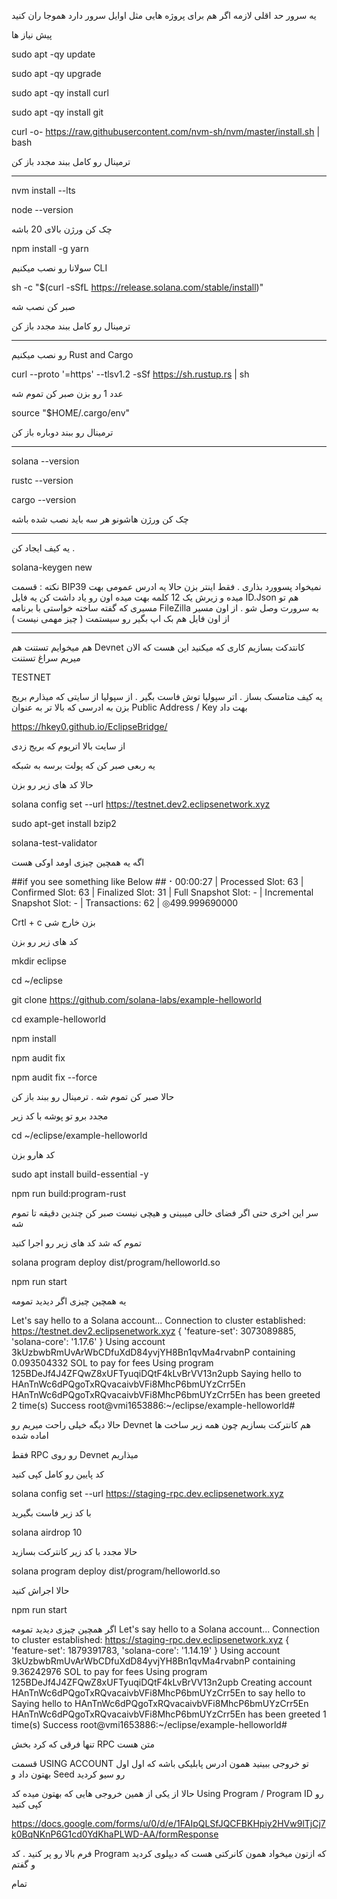 یه سرور حد اقلی لازمه اگر هم برای
پروژه هایی مثل اوایل سرور دارد هموجا ران کنید


پیش نیاز ها

sudo apt -qy update

sudo apt -qy upgrade

sudo apt -qy install curl

sudo apt -qy install git

curl -o- https://raw.githubusercontent.com/nvm-sh/nvm/master/install.sh | bash

ترمینال رو کامل ببند مجدد باز کن


-----------------------------------------------------

nvm install --lts

node --version

چک کن ورژن بالای 20 باشه

npm install -g yarn




سولانا رو نصب میکنیم CLI

sh -c "$(curl -sSfL https://release.solana.com/stable/install)"

صبر کن نصب شه

ترمینال رو کامل ببند مجدد باز کن

-----------------------------------------------------



رو نصب میکنیم Rust and Cargo


curl --proto '=https' --tlsv1.2 -sSf https://sh.rustup.rs | sh

عدد 1 رو بزن
صبر کن تموم شه

source "$HOME/.cargo/env"

ترمینال رو ببند دوباره باز کن


-----------------------------------------------------

solana --version

rustc --version

cargo --version

چک کن ورژن هاشونو هر سه باید نصب شده باشه


-----------------------------------------------------

یه کیف ایجاد کن .

solana-keygen new

نکته : قسمت 
BIP39
نمیخواد پسوورد بذاری . فقط اینتر بزن
حالا یه ادرس عمومی بهت میده
و زیرش یک 12 کلمه بهت میده
اون رو یاد داشت کن
یه فایل 
ID.Json 
هم تو مسیری که گفته ساخته خواستی با برنامه 
FileZilla 
به سرورت وصل شو . از اون مسیر از اون فایل هم بک اپ بگیر رو سیستمت ( چیز مهمی نیست )

-----------------------------------------------------

هم میخوایم تستنت هم Devnet  کانتدکت بسازیم کاری که میکنید این هست که الان میریم سراغ تستنت

TESTNET

یه کیف متامسک بساز . اتر سپولیا توش فاست بگیر . از سپولیا از سایتی که میذارم بریج بزن به ادرسی که بالا تر به عنوان Public Address / Key
بهت داد

https://hkey0.github.io/EclipseBridge/

از سایت بالا اتریوم که بریج زدی

یه ربعی صبر کن که پولت برسه به شبکه

حالا کد های زیر رو بزن


solana config set --url https://testnet.dev2.eclipsenetwork.xyz

sudo apt-get install bzip2

solana-test-validator






اگه یه همچین چیزی اومد اوکی هست

##if you see something like Below
##⠐ 00:00:27 | Processed Slot: 63 | Confirmed Slot: 63 | Finalized Slot: 31 | Full Snapshot Slot: - | Incremental Snapshot Slot: - | Transactions: 62 | ◎499.999690000


Crtl + c
بزن خارج شی

کد های زیر رو بزن

mkdir eclipse

cd ~/eclipse

git clone https://github.com/solana-labs/example-helloworld

cd example-helloworld

npm install

npm audit fix

npm audit fix --force


حالا صبر کن تموم شه . ترمینال رو ببند باز کن


مجدد برو تو پوشه با کد زیر

cd ~/eclipse/example-helloworld

کد هارو بزن

sudo apt install build-essential -y

npm run build:program-rust

سر این اخری حتی اگر فضای خالی میبینی و هیچی نیست صبر کن چندین دقیقه تا تموم شه


تموم که شد کد های زیر رو اجرا کنید

solana program deploy dist/program/helloworld.so

npm run start




یه همچین چیزی اگر دیدید تمومه

Let's say hello to a Solana account...
Connection to cluster established: https://testnet.dev2.eclipsenetwork.xyz { 'feature-set': 3073089885, 'solana-core': '1.17.6' }
Using account 3kUzbwbRmUvArWbCDfuXdD84yvjYH8Bn1qvMa4rvabnP containing 0.093504332 SOL to pay for fees
Using program 125BDeJf4J4ZFQwZ8xUFTyuqiDQtF4kLvBrVV13n2upb
Saying hello to HAnTnWc6dPQgoTxRQvacaivbVFi8MhcP6bmUYzCrr5En
HAnTnWc6dPQgoTxRQvacaivbVFi8MhcP6bmUYzCrr5En has been greeted 2 time(s)
Success
root@vmi1653886:~/eclipse/example-helloworld#


حالا دیگه خیلی راحت میریم رو Devnet  هم کانترکت بسازیم چون همه زیر ساخت ها اماده شده




فقط RPC  رو روی Devnet میذاریم

کد پایین رو کامل کپی کنید

solana config set --url https://staging-rpc.dev.eclipsenetwork.xyz


با کد زیر فاست بگیرید

solana airdrop 10

حالا مجدد با کد زیر کانترکت بسازید

solana program deploy dist/program/helloworld.so

حالا اجراش کنید

npm run start


اگر همچین چیزی دیدید تمومه
Let's say hello to a Solana account...
Connection to cluster established: https://staging-rpc.dev.eclipsenetwork.xyz { 'feature-set': 1879391783, 'solana-core': '1.14.19' }
Using account 3kUzbwbRmUvArWbCDfuXdD84yvjYH8Bn1qvMa4rvabnP containing 9.36242976 SOL to pay for fees
Using program 125BDeJf4J4ZFQwZ8xUFTyuqiDQtF4kLvBrVV13n2upb
Creating account HAnTnWc6dPQgoTxRQvacaivbVFi8MhcP6bmUYzCrr5En to say hello to
Saying hello to HAnTnWc6dPQgoTxRQvacaivbVFi8MhcP6bmUYzCrr5En
HAnTnWc6dPQgoTxRQvacaivbVFi8MhcP6bmUYzCrr5En has been greeted 1 time(s)
Success
root@vmi1653886:~/eclipse/example-helloworld#

تنها فرقی که کرد بخش RPC  متن هست


قسمت USING ACCOUNT 
تو خروجی ببینید همون ادرس پابلیکی باشه که اول اول بهتون داد و Seed  رو 
سیو کردید



حالا از یکی از همین خروجی هایی که بهتون میده کد Using Program / Program ID  رو کپی کنید

https://docs.google.com/forms/u/0/d/e/1FAIpQLSfJQCFBKHpiy2HVw9lTjCj7k0BqNKnP6G1cd0YdKhaPLWD-AA/formResponse


فرم بالا رو پر کنید . کد Program  که ازتون میخواد همون کانرکتی هست که دیپلوی کردید و گفتم



تمام
